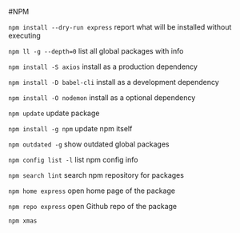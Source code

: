 #NPM

`npm install --dry-run express`
report what will be installed without executing

`npm ll -g --depth=0` list all global packages with info

`npm install -S axios` install as a production dependency

`npm install -D babel-cli` install as a development dependency

`npm install -O nodemon` install as a optional dependency

`npm update` update package

`npm install -g npm` update npm itself

`npm outdated -g` show outdated global packages

`npm config list -l` list npm config info

`npm search lint` search npm repository for packages

`npm home express` open home page of the package

`npm repo express` open Github repo of the package

`npm xmas`
